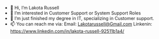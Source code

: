- 👋 Hi, I’m Lakota Russell
- 👀 I’m interested in Customer Support or System Support Roles
- 🌱 I’m just finished my degree in IT, specializing in Customer support.
- 📫 You can reach me via:
      Email: Lakotarussell@Gmail.com
      Linkenin: https://www.linkedin.com/in/lakota-russell-92511b1a4/

<!---
TheKnightAtArms/TheKnightAtArms is a ✨ special ✨ repository because its `README.md` (this file) appears on your GitHub profile.
You can click the Preview link to take a look at your changes.
--->
